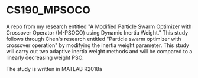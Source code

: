 # CS190_MPSOCO
A repo from my research entitled "A Modified Particle Swarm Optimizer with Crossover Operator (M-PSOCO) using Dynamic Inertia Weight." This study follows through Chen's research entitled "Particle swarm optimizer with crossover operation" by modifying the inertia weight parameter. This study will carry out two adaptive inertia weight methods and will be compared to a linearly decreasing weight PSO.

The study is written in MATLAB R2018a
